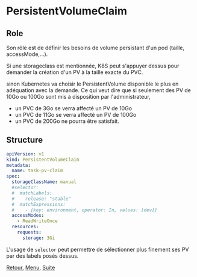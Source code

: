 # PersistentVolumeClaim
## Role
Son rôle est de définir les besoins de volume persistant d'un pod (taille, accessMode,...).


Si une storageclass est mentionnée, K8S peut s'appuyer dessus pour demander la création d'un PV à la taille exacte du PVC.

sinon 
Kubernetes va choisir le PersistentVolume disponible le plus en adéquation avec la demande.
Ce qui veut dire que si seulement des PV de 10Go ou 100Go sont mis à disposition par l'administrateur, 
- un PVC de 3Go se verra affecté un PV de 10Go 
- un PVC de 11Go se verra affecté un PV de 100Go
- un PVC de 200Go ne pourra être satisfait.

## Structure
```yaml
apiVersion: v1
kind: PersistentVolumeClaim
metadata:
  name: task-pv-claim
spec:
  storageClassName: manual
  #selector:
  #  matchLabels:
  #    release: "stable"
  #  matchExpressions:
  #    - {key: environment, operator: In, values: [dev]}
  accessModes:
    - ReadWriteOnce
  resources:
    requests:
      storage: 3Gi
```


L'usage de `selector`  peut permettre de sélectionner plus finement ses PV par des labels posés dessus.

[Retour](https://obeyler.github.io/Formation-K8S/Chapitres/StorageClass.html), [Menu](https://obeyler.github.io/Formation-K8S/), [Suite](https://obeyler.github.io/Formation-K8S/Chapitres/PodPlacement.html)

